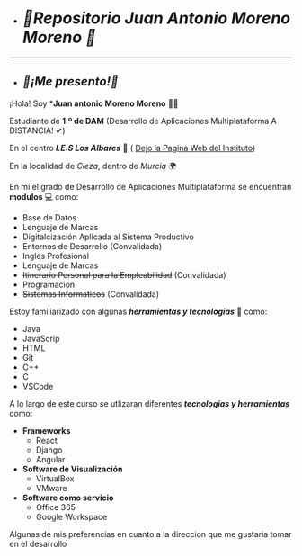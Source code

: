 - # ***📖Repositorio Juan Antonio Moreno Moreno 📖***
 ___
- ## ***👋¡Me presento!👋***  


 ¡Hola! Soy ***Juan antonio Moreno Moreno** 🙋‍♂️

Estudiante de **1.º de DAM** (Desarrollo de Aplicaciones Multiplataforma A DISTANCIA! ✔) 

En el centro ***I.E.S Los Albares*** 🏫 ( [Dejo la Pagina Web del Instituto](https://www.ieslosalbares.es/))

En la localidad de *Cieza*, dentro de *Murcia* 🌍  

En mi el grado de Desarrollo de Aplicaciones Multiplataforma se encuentran **modulos** 💻 como:  

- Base de Datos
- Lenguaje de Marcas
- Digitalcización Aplicada al Sistema Productivo
- ~~Entornos de Desarrollo~~ (Convalidada)
- Ingles Profesional
- Lenguaje de Marcas
- ~~Itinerario Personal para la Empleabilidad~~ (Convalidada)
- Programacion
- ~~Sistemas Informaticos~~ (Convalidada)


Estoy familiarizado con algunas ***herramientas y tecnologias*** 🔧 como:

- Java 
- JavaScrip
- HTML
- Git
- C++
- C
- VSCode

A lo largo de este curso se utlizaran diferentes ***tecnologias y herramientas*** como:

- **Frameworks**
    - React
    - Django
    - Angular
- **Software de Visualización**
    * VirtualBox
    * VMware
- **Software como servicio**
    + Office 365
    + Google Workspace

Algunas de mis preferencias en cuanto a la direccion que me gustaria tomar en el desarrollo 





  





